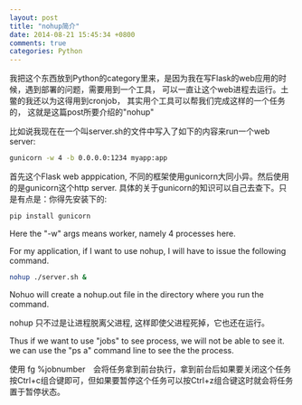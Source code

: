 ```yaml
---
layout: post
title: "nohup简介"
date: 2014-08-21 15:45:34 +0800
comments: true
categories: Python
---
```

我把这个东西放到Python的category里来，是因为我在写Flask的web应用的时候，遇到部署的问题，需要用到一个工具， 可以一直让这个web进程去运行。土鳖的我还以为这得用到cronjob， 其实用个工具可以帮我们完成这样的一个任务的， 这就是这篇post所要介绍的"nohup"

比如说我现在在一个叫server.sh的文件中写入了如下的内容来run一个web server:  

```sh
gunicorn -w 4 -b 0.0.0.0:1234 myapp:app
```  

首先这个Flask web apppication, 不同的框架使用gunicorn大同小异。然后使用的是gunicorn这个http server. 具体的关于gunicorn的知识可以自己去查下。只是有点是：你得先安装下的:  

```py
pip install gunicorn
```  

Here the "-w" args means worker, namely 4 processes here.   

For my application, if I want to use nohup, I will have to issue the following command. 

```sh
nohup ./server.sh &
```

Nohuo will create a nohup.out file in the directory where you run the command. 

nohup 只不过是让进程脱离父进程, 这样即使父进程死掉，它也还在运行。

Thus if we want to use "jobs" to see process, we will not be able to see it. we can use the "ps a" command line to see the the process.  

使用 fg %jobnumber　会将任务拿到前台执行，拿到前台后如果要关闭这个任务按Ctrl+c组合键即可，但如果要暂停这个任务可以按Ctrl+z组合键这时就会将任务置于暂停状态。




